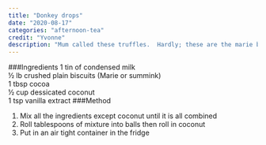 ```yaml
---
title: "Donkey drops"
date: "2020-08-17"
categories: "afternoon-tea"
credit: "Yvonne"
description: "Mum called these truffles.  Hardly; these are the marie biscuit, condensed milk and coconut balls from the 70s"
---
```


###Ingredients
1 tin of condensed milk  
½ lb crushed plain biscuits (Marie or summink)  
1 tbsp cocoa  
½ cup dessicated coconut  
1 tsp vanilla extract
###Method
1. Mix all the ingredients except coconut until it is all combined
2. Roll tablespoons of mixture into balls then roll in coconut
3. Put in an air tight container in the fridge
